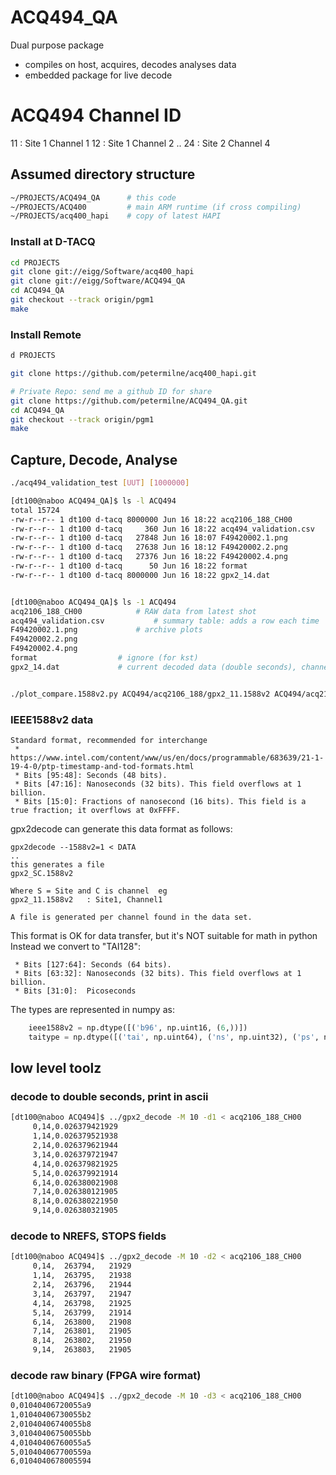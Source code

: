 # ACQ494_QA

Dual purpose package
- compiles on host, acquires, decodes analyses data
- embedded package for live decode

# ACQ494 Channel ID

11 : Site 1 Channel 1
12 : Site 1 Channel 2
..
24 : Site 2 Channel 4

## Assumed directory structure

```bash
~/PROJECTS/ACQ494_QA	  # this code
~/PROJECTS/ACQ400         # main ARM runtime (if cross compiling)
~/PROJECTS/acq400_hapi    # copy of latest HAPI
```

### Install at D-TACQ

```bash
cd PROJECTS
git clone git://eigg/Software/acq400_hapi
git clone git://eigg/Software/ACQ494_QA
cd ACQ494_QA
git checkout --track origin/pgm1
make
```

### Install Remote

```bash
d PROJECTS

git clone https://github.com/petermilne/acq400_hapi.git

# Private Repo: send me a github ID for share
git clone https://github.com/petermilne/ACQ494_QA.git
cd ACQ494_QA
git checkout --track origin/pgm1
make
```

## Capture, Decode, Analyse

```bash
./acq494_validation_test [UUT] [1000000]

[dt100@naboo ACQ494_QA]$ ls -l ACQ494
total 15724
-rw-r--r-- 1 dt100 d-tacq 8000000 Jun 16 18:22 acq2106_188_CH00
-rw-r--r-- 1 dt100 d-tacq     360 Jun 16 18:22 acq494_validation.csv
-rw-r--r-- 1 dt100 d-tacq   27848 Jun 16 18:07 F49420002.1.png
-rw-r--r-- 1 dt100 d-tacq   27638 Jun 16 18:12 F49420002.2.png
-rw-r--r-- 1 dt100 d-tacq   27376 Jun 16 18:22 F49420002.4.png
-rw-r--r-- 1 dt100 d-tacq      50 Jun 16 18:22 format
-rw-r--r-- 1 dt100 d-tacq 8000000 Jun 16 18:22 gpx2_14.dat


[dt100@naboo ACQ494_QA]$ ls -1 ACQ494
acq2106_188_CH00			# RAW data from latest shot
acq494_validation.csv			# summary table: adds a row each time
F49420002.1.png				# archive plots
F49420002.2.png
F49420002.4.png
format					# ignore (for kst)
gpx2_14.dat				# current decoded data (double seconds), channel 14


./plot_compare.1588v2.py ACQ494/acq2106_188/gpx2_11.1588v2 ACQ494/acq2106_054/gpx2_11.1588v2
```

### IEEE1588v2 data

```
Standard format, recommended for interchange
 * https://www.intel.com/content/www/us/en/docs/programmable/683639/21-1-19-4-0/ptp-timestamp-and-tod-formats.html
 * Bits [95:48]: Seconds (48 bits).
 * Bits [47:16]: Nanoseconds (32 bits). This field overflows at 1 billion.
 * Bits [15:0]: Fractions of nanosecond (16 bits). This field is a true fraction; it overflows at 0xFFFF.
```

gpx2decode can generate this data format as follows:

```
gpx2decode --1588v2=1 < DATA
..
this generates a file
gpx2_SC.1588v2

Where S = Site and C is channel  eg
gpx2_11.1588v2   : Site1, Channel1

A file is generated per channel found in the data set.
```

This format is OK for data transfer, but it's NOT suitable for math in python
Instead we convert to "TAI128":

```
 * Bits [127:64]: Seconds (64 bits).
 * Bits [63:32]: Nanoseconds (32 bits). This field overflows at 1 billion.
 * Bits [31:0]:  Picoseconds
```

The types are represented in numpy as:

```python
    ieee1588v2 = np.dtype([('b96', np.uint16, (6,))])
    taitype = np.dtype([('tai', np.uint64), ('ns', np.uint32), ('ps', np.uint32)])
```

## low level toolz

### decode to double seconds, print in ascii

```bash
[dt100@naboo ACQ494]$ ../gpx2_decode -M 10 -d1 < acq2106_188_CH00
     0,14,0.026379421929
     1,14,0.026379521938
     2,14,0.026379621944
     3,14,0.026379721947
     4,14,0.026379821925
     5,14,0.026379921914
     6,14,0.026380021908
     7,14,0.026380121905
     8,14,0.026380221950
     9,14,0.026380321905
```

### decode to NREFS, STOPS fields

```bash
[dt100@naboo ACQ494]$ ../gpx2_decode -M 10 -d2 < acq2106_188_CH00
     0,14,  263794,   21929
     1,14,  263795,   21938
     2,14,  263796,   21944
     3,14,  263797,   21947
     4,14,  263798,   21925
     5,14,  263799,   21914
     6,14,  263800,   21908
     7,14,  263801,   21905
     8,14,  263802,   21950
     9,14,  263803,   21905
```

### decode raw binary (FPGA wire format)

```bash
[dt100@naboo ACQ494]$ ../gpx2_decode -M 10 -d3 < acq2106_188_CH00
0,01040406720055a9
1,01040406730055b2
2,01040406740055b8
3,01040406750055bb
4,01040406760055a5
5,010404067700559a
6,0104040678005594
```




